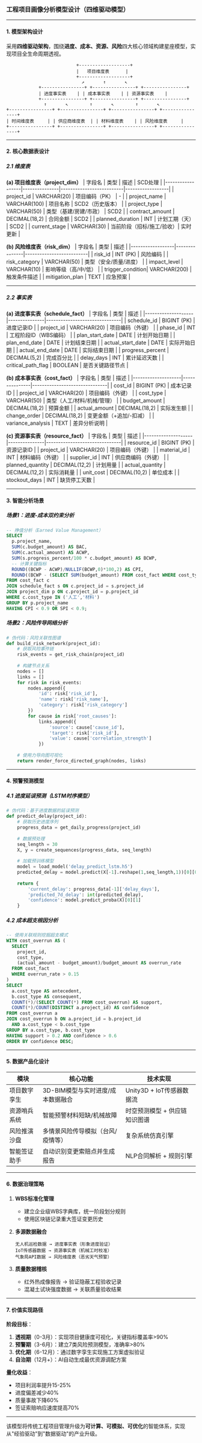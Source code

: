 
### 工程项目画像分析模型设计（四维驱动模型）

---

#### **1. 模型架构设计**
采用**四维驱动架构**，围绕**进度、成本、资源、风险**四大核心领域构建星座模型，实现项目全生命周期透视。

```plaintext
                          +-------------------+
                          |   项目维度表      |
                          +-------------------+
                            ↗       ↑       ↖
            +----------------+ +----------------+ +----------------+
            | 进度事实表    | | 成本事实表    | | 资源事实表    |
            +----------------+ +----------------+ +----------------+
              ↑       ↖        ↑       ↖        ↑       ↖
+----------------+ +----------------+ +----------------+ +----------------+
| 时间维度表     | | 供应商维度表  | | 材料维度表    | | 风险维度表     |
+----------------+ +----------------+ +----------------+ +----------------+
```

---

#### **2. 核心数据表设计**

##### **2.1 维度表**

**(a) 项目维度表（project_dim）**
| 字段名           | 类型          | 描述                     | SCD处理          |
|------------------|---------------|--------------------------|------------------|
| project_id       | VARCHAR(20)   | 项目编码（PK）           | -                |
| project_name     | VARCHAR(100)  | 项目名称                 | SCD2（历史版本） |
| project_type     | VARCHAR(50)   | 类型（基建/房建/市政）   | SCD2             |
| contract_amount  | DECIMAL(18,2) | 合同金额                 | SCD2             |
| planned_duration | INT           | 计划工期（天）           | SCD2             |
| current_stage    | VARCHAR(30)   | 当前阶段（招标/施工/验收）| 实时更新         |

**(b) 风险维度表（risk_dim）**
| 字段名           | 类型          | 描述                     |
|------------------|---------------|--------------------------|
| risk_id          | INT (PK)      | 风险编码                 |
| risk_category    | VARCHAR(50)   | 类型（安全/质量/进度）   |
| impact_level     | VARCHAR(10)   | 影响等级（高/中/低）     |
| trigger_condition| VARCHAR(200)  | 触发条件描述             |
| mitigation_plan  | TEXT          | 应急预案                 |

---

##### **2.2 事实表**

**(a) 进度事实表（schedule_fact）**
| 字段名             | 类型          | 描述                          |
|--------------------|---------------|-------------------------------|
| schedule_id        | BIGINT (PK)   | 进度记录ID                    |
| project_id         | VARCHAR(20)   | 项目编码（外键）              |
| phase_id           | INT           | 工程阶段ID（WBS编码）         |
| plan_start_date    | DATE          | 计划开始日期                  |
| plan_end_date      | DATE          | 计划结束日期                  |
| actual_start_date  | DATE          | 实际开始日期                  |
| actual_end_date    | DATE          | 实际结束日期                  |
| progress_percent   | DECIMAL(5,2)  | 完成百分比                    |
| delay_days         | INT           | 累计延迟天数                  |
| critical_path_flag | BOOLEAN       | 是否关键路径节点              |

**(b) 成本事实表（cost_fact）**
| 字段名             | 类型          | 描述                          |
|--------------------|---------------|-------------------------------|
| cost_id            | BIGINT (PK)   | 成本记录ID                    |
| project_id         | VARCHAR(20)   | 项目编码（外键）              |
| cost_type          | VARCHAR(50)   | 类型（人工/材料/机械/管理）   |
| budget_amount      | DECIMAL(18,2) | 预算金额                      |
| actual_amount      | DECIMAL(18,2) | 实际发生额                    |
| change_order       | DECIMAL(18,2) | 变更金额（+追加/-扣减）       |
| variance_analysis  | TEXT          | 差异分析说明                  |

**(c) 资源事实表（resource_fact）**
| 字段名             | 类型          | 描述                          |
|--------------------|---------------|-------------------------------|
| resource_id        | BIGINT (PK)   | 资源记录ID                    |
| project_id         | VARCHAR(20)   | 项目编码（外键）              |
| material_id        | INT           | 材料编码（外键）              |
| supplier_id        | INT           | 供应商编码（外键）            |
| planned_quantity   | DECIMAL(12,2) | 计划用量                      |
| actual_quantity    | DECIMAL(12,2) | 实际消耗量                    |
| unit_cost          | DECIMAL(10,2) | 单位成本                      |
| stockout_days      | INT           | 缺货停工天数                  |

---

#### **3. 智能分析场景**

##### **场景1：进度-成本双约束分析**
```sql
-- 挣值分析（Earned Value Management）
SELECT 
  p.project_name,
  SUM(c.budget_amount) AS BAC,
  SUM(c.actual_amount) AS ACWP,
  SUM(s.progress_percent/100 * c.budget_amount) AS BCWP,
  -- 计算关键指标
  ROUND((BCWP - ACWP)/NULLIF(BCWP,0)*100,2) AS CPI,
  ROUND((BCWP - (SELECT SUM(budget_amount) FROM cost_fact WHERE cost_type='计划值'))/NULLIF((SELECT SUM(budget_amount) FROM cost_fact WHERE cost_type='计划值'),0)*100,2) AS SPI
FROM cost_fact c
JOIN schedule_fact s ON c.project_id = s.project_id
JOIN project_dim p ON c.project_id = p.project_id
WHERE c.cost_type IN ('人工','材料')
GROUP BY p.project_name
HAVING CPI < 0.9 OR SPI < 0.9;
```

##### **场景2：风险传导网络分析**
```python
# 伪代码：风险关联性图谱
def build_risk_network(project_id):
    # 获取风险事件链
    risk_events = get_risk_chain(project_id)
    
    # 构建节点关系
    nodes = []
    links = []
    for risk in risk_events:
        nodes.append({
            'id': risk['risk_id'],
            'name': risk['risk_name'],
            'category': risk['risk_category']
        })
        for cause in risk['root_causes']:
            links.append({
                'source': cause['cause_id'],
                'target': risk['risk_id'],
                'value': cause['correlation_strength']
            })
    
    # 使用力导向图可视化
    return render_force_directed_graph(nodes, links)
```

---

#### **4. 预警预测模型**

##### **4.1 进度延误预测（LSTM时序模型）**
```python
# 伪代码：基于进度数据的延误预测
def predict_delay(project_id):
    # 获取历史进度序列
    progress_data = get_daily_progress(project_id)
    
    # 数据预处理
    seq_length = 30
    X, y = create_sequences(progress_data, seq_length)
    
    # 加载预训练模型
    model = load_model('delay_predict_lstm.h5')
    predicted_delay = model.predict(X[-1].reshape(1,seq_length,1))[0][0]
    
    return {
        'current_delay': progress_data[-1]['delay_days'],
        'predicted_7d_delay': int(predicted_delay),
        'confidence': model.predict_proba(X)[0][1]
    }
```

##### **4.2 成本超支根因分析**
```sql
-- 使用关联规则挖掘超支模式
WITH cost_overrun AS (
  SELECT 
    project_id,
    cost_type,
    (actual_amount - budget_amount)/budget_amount AS overrun_rate
  FROM cost_fact
  WHERE overrun_rate > 0.15
)
SELECT 
  a.cost_type AS antecedent,
  b.cost_type AS consequent,
  COUNT(*)/(SELECT COUNT(*) FROM cost_overrun) AS support,
  COUNT(*)/COUNT(DISTINCT a.project_id) AS confidence
FROM cost_overrun a
JOIN cost_overrun b ON a.project_id = b.project_id 
  AND a.cost_type < b.cost_type
GROUP BY a.cost_type, b.cost_type
HAVING support > 0.2 AND confidence > 0.6
ORDER BY confidence DESC;
```

---

#### **5. 数据产品化设计**

| **模块**         | **核心功能**                            | **技术实现**                     |
|------------------|----------------------------------------|----------------------------------|
| 项目数字孪生     | 3D-BIM模型与实时进度/成本数据融合       | Unity3D + IoT传感器数据流        |
| 资源哨兵系统     | 智能预警材料短缺/机械故障               | 时空预测模型 + 供应链知识图谱    |
| 风险推演沙盘     | 多情景风险传导模拟（台风/疫情等）       | 复杂系统仿真引擎                 |
| 智能签证助手     | 自动识别变更索赔点并生成报告            | NLP合同解析 + 规则引擎           |

---

#### **6. 数据治理策略**

1. **WBS标准化管理**  
   - 建立企业级WBS字典库，统一阶段划分规则  
   - 使用区块链记录重大签证变更历史  

2. **多源数据融合**  
   ```plaintext
   无人机巡检数据 → 进度事实表（形象进度验证）
   IoT传感器数据 → 资源事实表（机械工时校准）
   气象局API数据 → 风险维度表（恶劣天气预警）
   ```

3. **质量数据稽核**  
   - 红外热成像报告 → 验证隐蔽工程验收记录  
   - 混凝土试块强度数据 → 关联质量验收结果  

---

#### **7. 价值实现路径**

**阶段目标**：  
1. **透视期**（0-3月）：实现项目健康度可视化，关键指标覆盖率>90%  
2. **预警期**（3-6月）：建立7类风险预测模型，准确率>80%  
3. **优化期**（6-12月）：通过数字孪生实现施工方案虚拟验证  
4. **自治期**（12月+）：AI自动生成最优资源调配方案  

**量化收益**：  
- 项目利润率提升15-25%  
- 进度偏差减少40%  
- 质量事故下降60%  
- 签证索赔响应速度提高70%  

---

该模型将传统工程项目管理升级为**可计算、可模拟、可优化**的智能体系，实现从"经验驱动"到"数据驱动"的产业升级。
